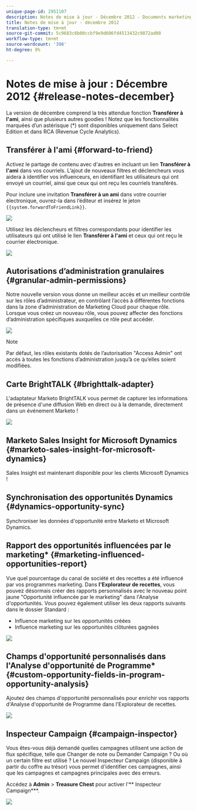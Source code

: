 ```yaml
---
unique-page-id: 2951107
description: Notes de mise à jour - Décembre 2012 - Documents marketing - Documentation du produit
title: Notes de mise à jour - décembre 2012
translation-type: tm+mt
source-git-commit: 5c9683c6b00ccbf9e9d606fd4513432c9872ad00
workflow-type: tm+mt
source-wordcount: '398'
ht-degree: 0%

---
```



# Notes de mise à jour : Décembre 2012 {#release-notes-december}

La version de décembre comprend la très attendue fonction **Transférer à l&#39;ami**, ainsi que plusieurs autres goodies ! Notez que les fonctionnalités marquées d’un astérisque (*) sont disponibles uniquement dans Select Edition et dans RCA (Revenue Cycle Analytics).

## Transférer à l&#39;ami {#forward-to-friend}

Activez le partage de contenu avec d&#39;autres en incluant un lien **Transférer à l&#39;ami** dans vos courriels. L’ajout de nouveaux filtres et déclencheurs vous aidera à identifier vos influenceurs, en identifiant les utilisateurs qui ont envoyé un courriel, ainsi que ceux qui ont reçu les courriels transférés.

Pour inclure une invitation **Transférer à un ami** dans votre courrier électronique, ouvrez-la dans l’éditeur et insérez le jeton `{{system.forwardToFriendLink}}`.

![](assets/image2014-9-23-10-3a50-3a45.png)

Utilisez les déclencheurs et filtres correspondants pour identifier les utilisateurs qui ont utilisé le lien **Transférer à l&#39;ami** et ceux qui ont reçu le courrier électronique.

![](assets/image2014-9-23-10-3a50-3a56.png)

## Autorisations d’administration granulaires {#granular-admin-permissions}

Notre nouvelle version vous donne un meilleur accès et un meilleur contrôle sur les rôles d’administrateur, en contrôlant l’accès à différentes fonctions dans la zone d’administration de Marketing Cloud pour chaque rôle. Lorsque vous créez un nouveau rôle, vous pouvez affecter des fonctions d’administration spécifiques auxquelles ce rôle peut accéder.

![](assets/image2014-9-23-10-3a51-3a18.png)

>[!NOTE]
>
>Par défaut, les rôles existants dotés de l’autorisation &quot;Access Admin&quot; ont accès à toutes les fonctions d’administration jusqu’à ce qu’elles soient modifiées.

## Carte BrightTALK {#brighttalk-adapter}

L&#39;adaptateur Marketo BrightTALK vous permet de capturer les informations de présence d&#39;une diffusion Web en direct ou à la demande, directement dans un événement Marketo !

![](assets/image2014-9-23-10-3a51-3a31.png)

## Marketo Sales Insight for Microsoft Dynamics {#marketo-sales-insight-for-microsoft-dynamics}

Sales Insight est maintenant disponible pour les clients Microsoft Dynamics !

## Synchronisation des opportunités Dynamics {#dynamics-opportunity-sync}

Synchroniser les données d&#39;opportunité entre Marketo et Microsoft Dynamics.

## Rapport des opportunités influencées par le marketing* {#marketing-influenced-opportunities-report}

Vue quel pourcentage du canal de société et des recettes a été influencé par vos programmes marketing. Dans **l&#39;Explorateur de recettes**, vous pouvez désormais créer des rapports personnalisés avec le nouveau point jaune &quot;Opportunité influencée par le marketing&quot; dans l&#39;Analyse d&#39;opportunités. Vous pouvez également utiliser les deux rapports suivants dans le dossier Standard :

* Influence marketing sur les opportunités créées
* Influence marketing sur les opportunités clôturées gagnées

![](assets/image2014-9-23-10-3a52-3a11.png)

## Champs d&#39;opportunité personnalisés dans l&#39;Analyse d&#39;opportunité de Programme* {#custom-opportunity-fields-in-program-opportunity-analysis}

Ajoutez des champs d&#39;opportunité personnalisés pour enrichir vos rapports d&#39;Analyse d&#39;opportunité de Programme dans l&#39;Explorateur de recettes.

![](assets/image2014-9-23-10-3a52-3a23.png)

## Inspecteur Campaign {#campaign-inspector}

Vous êtes-vous déjà demandé quelles campagnes utilisent une action de flux spécifique, telle que Changer de note ou Demander Campaign ? Ou où un certain filtre est utilisé ? Le nouvel Inspecteur Campaign (disponible à partir du coffre au trésor) vous permet d&#39;identifier ces campagnes, ainsi que les campagnes et campagnes principales avec des erreurs.

Accédez à **Admin** > **Treasure Chest** pour activer l&#39;** Inspecteur Campaign***.

![](assets/image2014-9-23-10-3a52-3a39.png)

